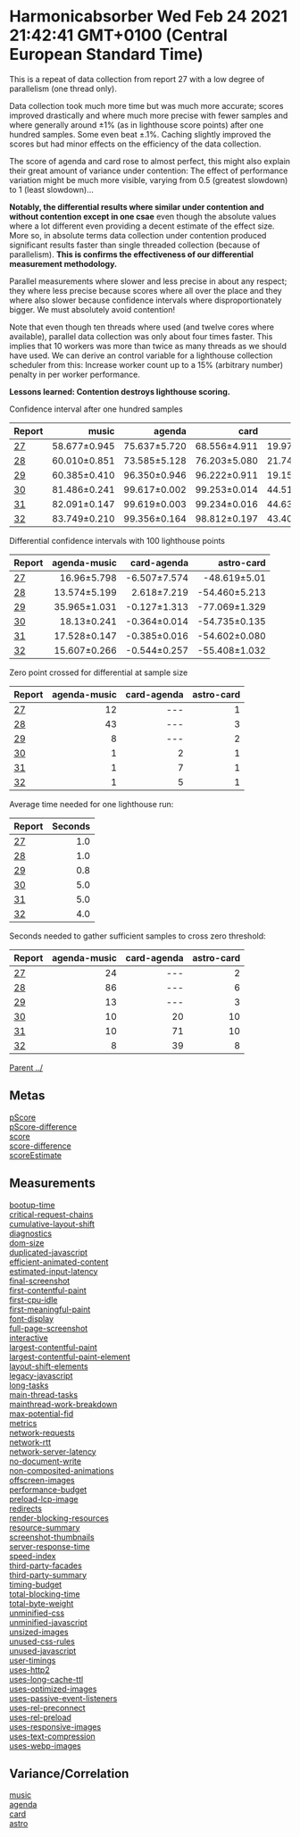 
# Harmonicabsorber Wed Feb 24 2021 21:42:41 GMT+0100 (Central European Standard Time)

This is a repeat of data collection from report 27 with a low degree of parallelism (one thread only).

Data collection took much more time but was much more accurate; scores improved drastically and where much
more precise with fewer samples and where generally around ±1% (as in lighthouse score points) after one hundred samples.
Some even beat ±.1%.
Caching slightly improved the scores but had minor effects on the efficiency of the data collection.

The score of agenda and card rose to almost perfect, this might also explain their great amount of variance under contention:
The effect of performance variation might be much more visible, varying from 0.5 (greatest slowdown) to 1 (least slowdown)…

**Notably, the differential results where similar under contention and without contention except in one csae** even though the absolute values where
a lot different even providing a decent estimate of the effect size. More so, in absolute terms data collection under contention
produced significant results faster than single threaded collection (because of parallelism).
**This is confirms the effectiveness of our differential measurement methodology.**

Parallel measurements where slower and less precise in about any respect; they where less precise because scores where all over the place
and they where also slower because confidence intervals where disproportionately bigger. We must absolutely avoid contention!

Note that even though ten threads where used (and twelve cores where available), parallel data collection was only about four times faster.
This implies that 10 workers was more than twice as many threads as we should have used. We can derive an control variable for a lighthouse
collection scheduler from this: Increase worker count up to a 15% (arbitrary number) penalty in per worker performance.

**Lessons learned: Contention destroys lighthouse scoring.**

Confidence interval after one hundred samples

Report | music        | agenda       | card         | astro
:------|-------------:|-------------:|-------------:|--------------:
[27]   | 58.677±0.945 | 75.637±5.720 | 68.556±4.911 | 19.970±0.987
[28]   | 60.010±0.851 | 73.585±5.128 | 76.203±5.080 | 21.743±1.171
[29]   | 60.385±0.410 | 96.350±0.946 | 96.222±0.911 | 19.152±0.967
[30]   | 81.486±0.241 | 99.617±0.002 | 99.253±0.014 | 44.517±0.135
[31]   | 82.091±0.147 | 99.619±0.003 | 99.234±0.016 | 44.631±0.078
[32]   | 83.749±0.210 | 99.356±0.164 | 98.812±0.197 | 43.403±1.013

Differential confidence intervals with 100 lighthouse points

Report | agenda-music | card-agenda  | astro-card
:------|-------------:|-------------:|--------------:
[27]   | 16.96±5.798  | -6.507±7.574 | -48.619±5.01
[28]   | 13.574±5.199 | 2.618±7.219  | -54.460±5.213
[29]   | 35.965±1.031 | -0.127±1.313 | -77.069±1.329
[30]   | 18.13±0.241  | -0.364±0.014 | -54.735±0.135
[31]   | 17.528±0.147 | -0.385±0.016 | -54.602±0.080
[32]   | 15.607±0.266 | -0.544±0.257 | -55.408±1.032

Zero point crossed for differential at sample size

Report | agenda-music | card-agenda | astro-card
:------|-------------:|-------------:|--------------:
[27] | 12 | --- | 1
[28] | 43 | --- | 3
[29] | 8  | --- | 2
[30] | 1  | 2   | 1
[31] | 1  | 7   | 1
[32] | 1  | 5   | 1

Average time needed for one lighthouse run:


Report | Seconds
:------|---:
[27] | 1.0
[28] | 1.0
[29] | 0.8
[30] | 5.0
[31] | 5.0
[32] | 4.0

Seconds needed to gather sufficient samples to cross zero threshold:

Report | agenda-music | card-agenda | astro-card
:------|-------------:|-------------:|--------------:
[27] | 24 | --- | 2
[28] | 86 | --- | 6
[29] | 13 | --- | 3
[30] | 10 | 20  | 10
[31] | 10 | 71  | 10
[32] | 8  | 39   | 8

[27]: ../report_00027_2021-02-24T12-40-31.850Z/
[28]: ../report_00028_2021-02-24T12-49-42.674Z/
[29]: ../report_00029_2021-02-24T13-36-40.390Z/
[30]: ../report_00030_2021-02-24T20-42-31.540Z/
[31]: ../report_00031_2021-02-24T23-18-18.084Z/
[32]: ../report_00032_2021-02-25T10-28-15.087Z/

[Parent ../](../)
## Metas

[pScore](meta/pScore)  
[pScore-difference](meta/pScore-difference)  
[score](meta/score)  
[score-difference](meta/score-difference)  
[scoreEstimate](meta/scoreEstimate)  

## Measurements

[bootup-time](bootup-time)  
[critical-request-chains](critical-request-chains)  
[cumulative-layout-shift](cumulative-layout-shift)  
[diagnostics](diagnostics)  
[dom-size](dom-size)  
[duplicated-javascript](duplicated-javascript)  
[efficient-animated-content](efficient-animated-content)  
[estimated-input-latency](estimated-input-latency)  
[final-screenshot](final-screenshot)  
[first-contentful-paint](first-contentful-paint)  
[first-cpu-idle](first-cpu-idle)  
[first-meaningful-paint](first-meaningful-paint)  
[font-display](font-display)  
[full-page-screenshot](full-page-screenshot)  
[interactive](interactive)  
[largest-contentful-paint](largest-contentful-paint)  
[largest-contentful-paint-element](largest-contentful-paint-element)  
[layout-shift-elements](layout-shift-elements)  
[legacy-javascript](legacy-javascript)  
[long-tasks](long-tasks)  
[main-thread-tasks](main-thread-tasks)  
[mainthread-work-breakdown](mainthread-work-breakdown)  
[max-potential-fid](max-potential-fid)  
[metrics](metrics)  
[network-requests](network-requests)  
[network-rtt](network-rtt)  
[network-server-latency](network-server-latency)  
[no-document-write](no-document-write)  
[non-composited-animations](non-composited-animations)  
[offscreen-images](offscreen-images)  
[performance-budget](performance-budget)  
[preload-lcp-image](preload-lcp-image)  
[redirects](redirects)  
[render-blocking-resources](render-blocking-resources)  
[resource-summary](resource-summary)  
[screenshot-thumbnails](screenshot-thumbnails)  
[server-response-time](server-response-time)  
[speed-index](speed-index)  
[third-party-facades](third-party-facades)  
[third-party-summary](third-party-summary)  
[timing-budget](timing-budget)  
[total-blocking-time](total-blocking-time)  
[total-byte-weight](total-byte-weight)  
[unminified-css](unminified-css)  
[unminified-javascript](unminified-javascript)  
[unsized-images](unsized-images)  
[unused-css-rules](unused-css-rules)  
[unused-javascript](unused-javascript)  
[user-timings](user-timings)  
[uses-http2](uses-http2)  
[uses-long-cache-ttl](uses-long-cache-ttl)  
[uses-optimized-images](uses-optimized-images)  
[uses-passive-event-listeners](uses-passive-event-listeners)  
[uses-rel-preconnect](uses-rel-preconnect)  
[uses-rel-preload](uses-rel-preload)  
[uses-responsive-images](uses-responsive-images)  
[uses-text-compression](uses-text-compression)  
[uses-webp-images](uses-webp-images)  

## Variance/Correlation

[music](correlation/music)  
[agenda](correlation/agenda)  
[card](correlation/card)  
[astro](correlation/astro)  
